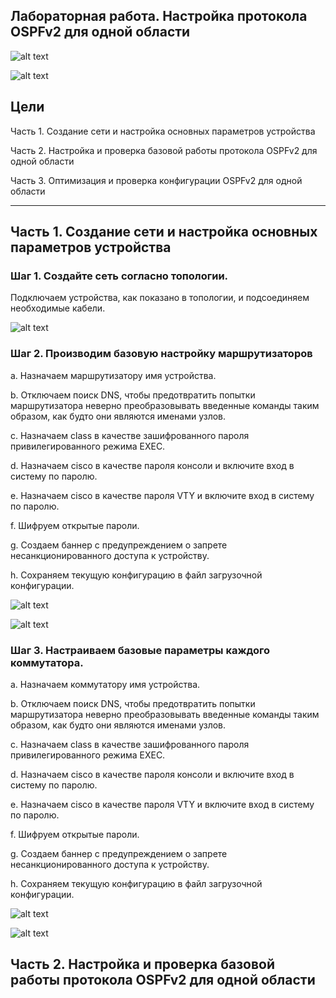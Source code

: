## Лабораторная работа. Настройка протокола OSPFv2 для одной области

![alt text](https://github.com/Eliminir/OTUSLABS/blob/Labs/LAB10/1.JPG)

![alt text](https://github.com/Eliminir/OTUSLABS/blob/Labs/LAB10/2.JPG)


## Цели

  Часть 1. Создание сети и настройка основных параметров устройства

  Часть 2. Настройка и проверка базовой работы протокола  OSPFv2 для одной области

  Часть 3. Оптимизация и проверка конфигурации OSPFv2 для одной области
____

## Часть 1. Создание сети и настройка основных параметров устройства

### Шаг 1. Создайте сеть согласно топологии.

  Подключаем устройства, как показано в топологии, и подсоединяем необходимые кабели.

![alt text](https://github.com/Eliminir/OTUSLABS/blob/Labs/LAB10/3.JPG)

### Шаг 2. Производим базовую настройку маршрутизаторов

  a.	Назначаем маршрутизатору имя устройства.

  b.	Отключаем поиск DNS, чтобы предотвратить попытки маршрутизатора неверно преобразовывать введенные команды таким образом, как будто они являются именами узлов.

  c.	Назначаем class в качестве зашифрованного пароля привилегированного режима EXEC.

  d.	Назначаем cisco в качестве пароля консоли и включите вход в систему по паролю.

  e.	Назначаем cisco в качестве пароля VTY и включите вход в систему по паролю.

  f.	Шифруем открытые пароли.

  g.	Создаем баннер с предупреждением о запрете несанкционированного доступа к устройству.

  h.	Сохраняем текущую конфигурацию в файл загрузочной конфигурации.

![alt text](https://github.com/Eliminir/OTUSLABS/blob/Labs/LAB10/4.JPG)

![alt text](https://github.com/Eliminir/OTUSLABS/blob/Labs/LAB10/5.JPG)


### Шаг 3. Настраиваем базовые параметры каждого коммутатора.

  a.	Назначаем коммутатору имя устройства.

  b.	Отключаем поиск DNS, чтобы предотвратить попытки маршрутизатора неверно преобразовывать введенные команды таким образом, как будто они являются именами узлов.
  
  c.	Назначаем class в качестве зашифрованного пароля привилегированного режима EXEC.
  
  d.	Назначаем cisco в качестве пароля консоли и включите вход в систему по паролю.

  e.	Назначаем cisco в качестве пароля VTY и включите вход в систему по паролю.

  f.	Шифруем открытые пароли.

  g.	Создаем баннер с предупреждением о запрете несанкционированного доступа к устройству.

  h.	Сохраняем текущую конфигурацию в файл загрузочной конфигурации.

![alt text](https://github.com/Eliminir/OTUSLABS/blob/Labs/LAB10/6.JPG)

![alt text](https://github.com/Eliminir/OTUSLABS/blob/Labs/LAB10/7.JPG)

## Часть 2. Настройка и проверка базовой работы протокола OSPFv2 для одной области



